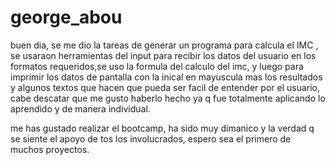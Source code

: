 # george_abou
buen dia, se me dio   la tareas de generar un programa para calcula el IMC , se usaraon herramientas del input para recibir los datos del usuario en los formatos requeridos,se uso la formula del calculo del imc, y luego para imprimir los datos de pantalla con la inical en mayuscula mas los resultados y algunos textos que hacen que pueda ser facil de entender por el usuario, cabe  descatar que me gusto haberlo hecho ya q fue totalmente aplicando lo aprendido y de manera individual.

me has gustado realizar el bootcamp, ha sido muy dimanico y la verdad q se siente el apoyo de tos los involucrados, espero sea el primero de muchos proyectos.
